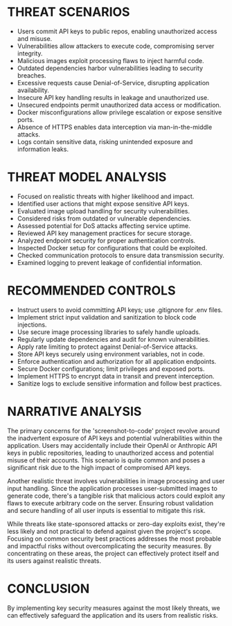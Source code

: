 # THREAT SCENARIOS

- Users commit API keys to public repos, enabling unauthorized access and misuse.
- Vulnerabilities allow attackers to execute code, compromising server integrity.
- Malicious images exploit processing flaws to inject harmful code.
- Outdated dependencies harbor vulnerabilities leading to security breaches.
- Excessive requests cause Denial-of-Service, disrupting application availability.
- Insecure API key handling results in leakage and unauthorized use.
- Unsecured endpoints permit unauthorized data access or modification.
- Docker misconfigurations allow privilege escalation or expose sensitive ports.
- Absence of HTTPS enables data interception via man-in-the-middle attacks.
- Logs contain sensitive data, risking unintended exposure and information leaks.

# THREAT MODEL ANALYSIS

- Focused on realistic threats with higher likelihood and impact.
- Identified user actions that might expose sensitive API keys.
- Evaluated image upload handling for security vulnerabilities.
- Considered risks from outdated or vulnerable dependencies.
- Assessed potential for DoS attacks affecting service uptime.
- Reviewed API key management practices for secure storage.
- Analyzed endpoint security for proper authentication controls.
- Inspected Docker setup for configurations that could be exploited.
- Checked communication protocols to ensure data transmission security.
- Examined logging to prevent leakage of confidential information.

# RECOMMENDED CONTROLS

- Instruct users to avoid committing API keys; use .gitignore for .env files.
- Implement strict input validation and sanitization to block code injections.
- Use secure image processing libraries to safely handle uploads.
- Regularly update dependencies and audit for known vulnerabilities.
- Apply rate limiting to protect against Denial-of-Service attacks.
- Store API keys securely using environment variables, not in code.
- Enforce authentication and authorization for all application endpoints.
- Secure Docker configurations; limit privileges and exposed ports.
- Implement HTTPS to encrypt data in transit and prevent interception.
- Sanitize logs to exclude sensitive information and follow best practices.

# NARRATIVE ANALYSIS

The primary concerns for the 'screenshot-to-code' project revolve around the inadvertent exposure of API keys and potential vulnerabilities within the application. Users may accidentally include their OpenAI or Anthropic API keys in public repositories, leading to unauthorized access and potential misuse of their accounts. This scenario is quite common and poses a significant risk due to the high impact of compromised API keys.

Another realistic threat involves vulnerabilities in image processing and user input handling. Since the application processes user-submitted images to generate code, there's a tangible risk that malicious actors could exploit any flaws to execute arbitrary code on the server. Ensuring robust validation and secure handling of all user inputs is essential to mitigate this risk.

While threats like state-sponsored attacks or zero-day exploits exist, they're less likely and not practical to defend against given the project's scope. Focusing on common security best practices addresses the most probable and impactful risks without overcomplicating the security measures. By concentrating on these areas, the project can effectively protect itself and its users against realistic threats.

# CONCLUSION

By implementing key security measures against the most likely threats, we can effectively safeguard the application and its users from realistic risks.
